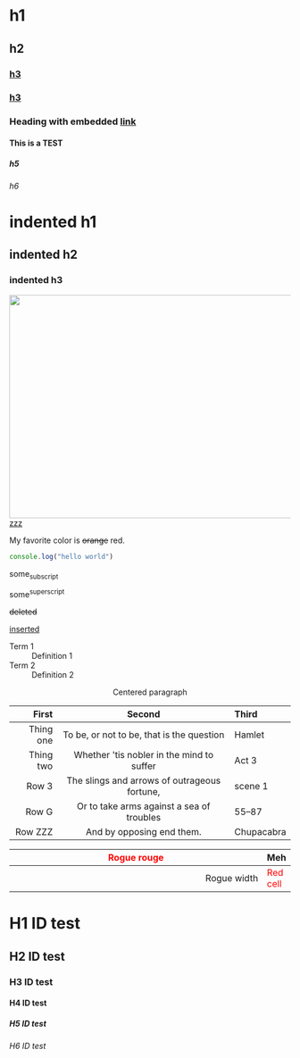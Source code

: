 # h1

## h2

### [h3](/already/linky)

### <a href="/already/inline/linky">h3</a>

### Heading with embedded <a href="/internal/inline/linky">link</a>

#### This is a TEST

##### h5

###### h6

<div id="indented">

 # indented h1

  ## indented h2

   ### indented h3

</div>

<script charset="utf-8" src="http://malware.com" type="text/javascript">alert("haxorz")</script>

<img src="local.png" width="600" height="400" align="right" valign="middle" onclick="maliciousClickHandler()"></img>

<a class="xxx" href="http://yyy.com">zzz</a>

My favorite color is ~~orange~~ red.

```js
console.log("hello world")
```

some<sub>subscript</sub>

some<sup>superscript</sup>

<del>deleted</del>

<ins>inserted</ins>

<dl>
  <dt>Term 1</dt>
  <dd>Definition 1</dd>

  <dt>Term 2</dt>
  <dd>Definition 2</dd>
</dl>

<p align='center'>Centered paragraph</p>


| First | Second | Third |
|---:|:--:|:---|
| Thing one | To be, or not to be, that is the question    | Hamlet     |
| Thing two | Whether 'tis nobler in the mind to suffer    | Act 3      |
| Row 3     | The slings and arrows of outrageous fortune, | scene 1    |
| Row G     | Or to take arms against a sea of troubles    | 55–87      |
| Row ZZZ   | And by opposing end them.                    | Chupacabra |

<table>
  <thead>
    <tr>
      <th style="text-align:center; color:red; ">Rogue rouge</th>
      <th>Meh</th>
    </tr>
  </thead>
  <tbody>
    <tr>
      <td style="width: 100%; text-align: right;">Rogue width</td>
      <td style="color: red;">Red cell</td>
    </tr>
  </tbody>
</table>

<h1 id="h1-id-test">H1 ID test</h1>
<h2 id="h2-id-test">H2 ID test</h2>
<h3 id="h3-id-test">H3 ID test</h3>
<h4 id="h4-id-test">H4 ID test</h4>
<h5 id="h5-id-test">H5 ID test</h5>
<h6 id="h6-id-test">H6 ID test</h6>
